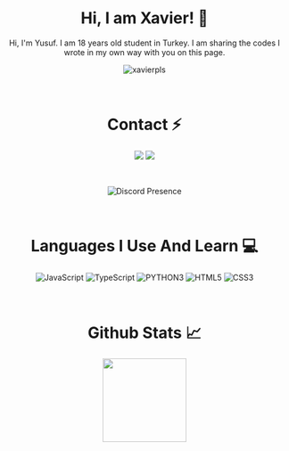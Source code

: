 <div align="center"> <h1>Hi, I am Xavier! 🥳</h1> </div>
<div align="center"> <p>Hi, I'm Yusuf.
I am 18 years old student in Turkey. I am sharing the codes I wrote in my own way with you on this page.
<div align="center"><img src="https://komarev.com/ghpvc/?username=xavierpls&label=Ziyaretçi%20Sayısı&color=bfffd3" alt="xavierpls" align="center"/></div>
</p></div>
<div align="center"><p>‏‏‏‏‏‏‏‏   </p></div>

<div align="center"><h1>Contact ⚡</h1></div>
<div align="center">
<a href="https://discord.com/users/954338196278345779" target="_blank"><img src="https://img.shields.io/badge/-discord-black?style=for-the-badge&logo=discord&logoColor=1e44ee"></a>
<a href="https://github.com/xavierpls" target="_blank"><img src="https://img.shields.io/badge/-github-black?style=for-the-badge&logo=github&logoColor=white"></a>
</div>
<div align="center"><p>‏‏‏‏‏‏‏‏   </p></div>
<div align="center"><img alt="Discord Presence" align="center" src= "https://lanyard-profile-readme.vercel.app/api/954338196278345779?theme=light&bg=bdffd6&borderRadius=60px&hideBadges=false&animated=true)"></div>
<div align="center"><p>‏‏‏‏‏‏‏‏   </p></div>

<div align="center"> <h1>Languages I Use And Learn 💻</h1></div>
<div align="center">
    <img alt="JavaScript" align="center" src="https://img.shields.io/badge/-Javascript-edb200?style=flat-square&logo=javascript&logoColor=white"/>
    <img alt="TypeScript" align="center" src="https://img.shields.io/badge/-Typescript-007acc?style=flat-square&logo=typescript&logoColor=white"/>
    <img alt="PYTHON3" align="center" src="https://img.shields.io/badge/-Pyhton-yellow?style=flat-square&logo=python&logoColor=white"/>
    <img alt="HTML5" align="center" src="https://img.shields.io/badge/-HTML5-E34F26?style=flat-square&logo=html5&logoColor=white"/>
    <img alt="CSS3" align="center" src="https://img.shields.io/badge/-CSS3-264de4?style=flat-square&logo=css3&logoColor=white"/>
</div>
<div align="center"><p>‏‏‏‏‏‏‏‏   </p></div>

<div align="center"> <h1>Github Stats 📈</h1></div>

<div align="center">
    <img src="https://github-readme-stats.vercel.app/api?username=xavierpls&show_icons=true&theme=radical&hide_border=true" width="%100" height="150px">
    <br>
</div>
